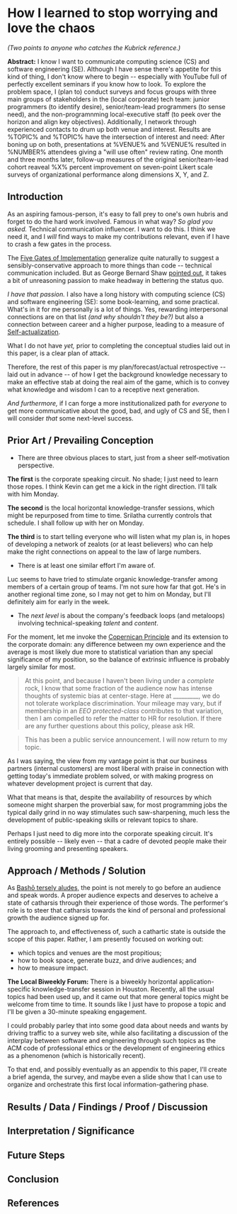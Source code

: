 # How I learned to stop worrying and love the chaos

*(Two points to anyone who catches the Kubrick reference.)*

**Abstract:** I know I want to communicate computing science (CS) and software engineering (SE).
Although I have sense there's appetite for this kind of thing, I don't know where to begin -- especially with YouTube
full of perfectly excellent seminars if you know how to look. To explore the problem space, I (plan to) conduct
surveys and focus groups with three main groups of stakeholders in the (local corporate) tech team:
junior programmers (to identify desire), senior/team-lead programmers (to sense need),
and the non-programnming local-executive staff (to peek over the horizon and align key objectives). Additionally,
I network through experienced contacts to drum up both venue and interest.
Results are %TOPIC% and %TOPIC% have the intersection of interest and need: After boning up on both,
presentations at %VENUE% and %VENUE% resulted in %NUMBER% attendees giving a "will use often" review rating.
One month and three months later, follow-up measures of the original senior/team-lead cohort reaveal %X% percent
improvement on seven-point Likert scale surveys of organizational performance along dimensions X, Y, and Z.

## Introduction

As an aspiring famous-person, it's easy to fall prey to one's own hubris and forget to do the hard work involved.
Famous in what way? *So glad you asked.* Technical communication influencer. I want to do this. I think we need it,
and I *will* find ways to make my contributions relevant, even if I have to crash a few gates in the process.

The [Five Gates of Implementation](http://thecodelesscode.com/case/78) generalize quite naturally to suggest a
sensibly-conservative approach to more things than code -- technical communication included.
But as George Bernard Shaw [pointed out](https://www.goodreads.com/quotes/536961),
it takes a bit of unreasoning passion to make headway in bettering the status quo.

*I have that passion.* I also have a long history with computing science (CS) and software engineering (SE): some book-learning, and some practical.
What's in it for me personally is a lot of things. Yes, rewarding interpersonal connections are on that list
*(and why shouldn't they be?)* but also a connection between career and a higher purpose,
leading to a measure of [Self-actualization](https://en.wikipedia.org/wiki/Self-actualization).

What I do not have *yet,* prior to completing the conceptual studies laid out in this paper,
is a clear plan of attack.

Therefore, the rest of this paper is my plan/forecast/actual retrospective -- laid out in advance --
of how I get the background knowledge necessary to make an effective stab at
doing the real aim of the game, which is to convey what knowledge and wisdom I can to a receptive next generation.

*And furthermore,* if I can forge a more institutionalized path for *everyone* to get more communicative
about the good, bad, and ugly of CS and SE, then I will consider *that* some next-level success.

## Prior Art / Prevailing Conception

- There are three obvious places to start, just from a sheer self-motivation perspective.

**The first** is the corporate speaking circuit.
No shade; I just need to learn those ropes.
I think Kevin can get me a kick in the right direction.
I'll talk with him Monday.

**The second** is the local horizontal knowledge-transfer sessions,
which might be repurposed from time to time.
Srilatha currently controls that schedule.
I shall follow up with her on Monday.

**The third** is to start telling everyone who will listen what my plan is,
in hopes of developing a network of zealots (or at least believers) who can 
help make the right connections on appeal to the law of large numbers.

- There is at least one similar effort I'm aware of.

Luc seems to have tried to stimulate organic knowledge-transfer among members of a certain group of teams.
I'm not sure how far that got. He's in another regional time zone, so I may not get to him on Monday,
but I'll definitely aim for early in the week.

- The *next level* is about the company's feedback loops (and metaloops) involving technical-speaking *talent* and *content*.

For the moment, let me invoke the [Copernican Principle](https://www.thoughtco.com/copernican-principle-2699117)
and its extension to the corporate domain: any difference between my own experience and the average is most likely
due more to statistical variation than any special significance of my position, so the balance of extrinsic influence
is probably largely similar for most.

> At this point, and because I haven't been living under a *complete* rock,
> I know that some fraction of the audience now has intense thoughts of systemic bias at center-stage.
> Here at _________, we do not tolerate workplace discrimination.
> Your mileage may vary, but if membership in an *EEO protected-class* contributes to that variation,
> then I am compelled to refer the matter to HR for resolution.
> If there are any further questions about this policy, please ask HR.

> This has been a public service announcement. I will now return to my topic.

As I was saying, the view from my vantage point is that our business partners (internal customers)
are most liberal with praise in connection with getting today's immediate problem solved,
or with making progress on whatever development project is current that day.

What that means is that, despite the availability of resources by which someone might sharpen the proverbial saw,
for most programming jobs the typical daily grind in no way stimulates such saw-sharpening,
much less the development of public-speaking skills or relevant topics to share.

Perhaps I just need to dig more into the corporate speaking circuit.
It's entirely possible -- likely even -- that a cadre of devoted people make their living
grooming and presenting speakers.

## Approach / Methods / Solution

As [Bashō tersely aludes,](https://www.goodreads.com/quotes/26897)
the point is not merely to go before an audience and speak words.
A proper audience expects and deserves to acheive a state of catharsis through their experience of those words.
The performer's role is to steer that catharsis towards the kind of personal and professional growth the audience signed up for.

The approach to, and effectiveness of, such a cathartic state is outside the scope of this paper.
Rather, I am presently focused on working out:

- which topics and venues are the most propitious;
- how to book space, generate buzz, and drive audiences; and
- how to measure impact.

**The Local Biweekly Forum:** There is a biweekly horizontal application-specific knowledge-transfer session in Houston.
Recently, all the usual topics had been used up, and it came out that more general topics might be welcome from time to time.
It sounds like I just have to propose a topic and I'll be given a 30-minute speaking engagement.

I could probably parley that into some good data about needs and wants by driving traffic to a survey web site,
while also facilitating a discussion of the interplay between software and engineering through such topics as the ACM code of professional ethics
or the development of engineering ethics as a phenomenon (which is historically recent).

To that end, and possibly eventually as an appendix to this paper, I'll create a brief agenda, the survey,
and maybe even a slide show that I can use to organize and orchestrate this first local information-gathering phase.

## Results / Data / Findings / Proof / Discussion

## Interpretation / Significance

## Future Steps

## Conclusion

## References

